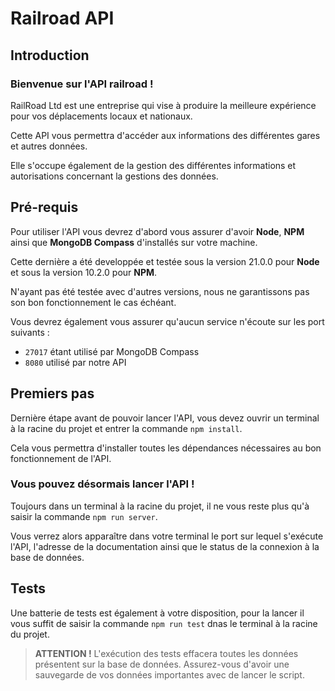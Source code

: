 # Railroad API

## Introduction

### Bienvenue sur l'API railroad !

RailRoad Ltd est une entreprise qui vise à produire la meilleure expérience pour vos déplacements locaux et nationaux.

Cette API vous permettra d'accéder aux informations des différentes gares et autres données.

Elle s'occupe également de la gestion des différentes informations et autorisations concernant la gestions des données.

## Pré-requis

Pour utiliser l'API vous devrez d'abord vous assurer d'avoir **Node**, **NPM** ainsi que **MongoDB Compass** d'installés sur votre machine.

Cette dernière a été developpée et testée sous la version 21.0.0 pour **Node** et sous la version 10.2.0 pour **NPM**.

N'ayant pas été testée avec d'autres versions, nous ne garantissons pas son bon fonctionnement le cas échéant.

Vous devrez également vous assurer qu'aucun service n'écoute sur les port suivants : 
- `27017` étant utilisé par MongoDB Compass
- `8080` utilisé par notre API 

## Premiers pas

Dernière étape avant de pouvoir lancer l'API, vous devez ouvrir un terminal à la racine du projet et entrer la commande `npm install`.

Cela vous permettra d'installer toutes les dépendances nécessaires au bon fonctionnement de l'API.

### Vous pouvez désormais lancer l'API !

Toujours dans un terminal à la racine du projet, il ne vous reste plus qu'à saisir la commande `npm run server`.

Vous verrez alors apparaître dans votre terminal le port sur lequel s'exécute l'API, l'adresse de la documentation ainsi que le status de la connexion à la base de données.

## Tests

Une batterie de tests est également à votre disposition, pour la lancer il vous suffit de saisir la commande `npm run test` dnas le terminal à la racine du projet.

>**ATTENTION !** L'exécution des tests effacera toutes les données présentent sur la base de données. Assurez-vous d'avoir une sauvegarde de vos données importantes avec de lancer le script.